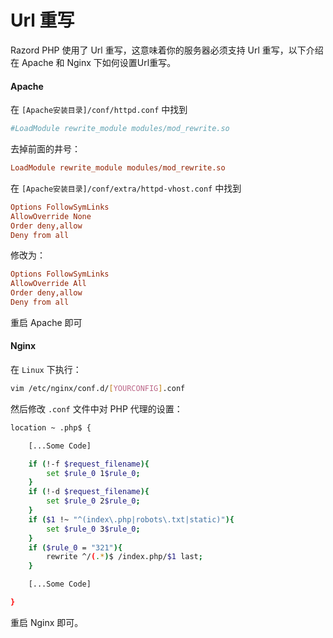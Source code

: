 # Url 重写

Razord PHP 使用了 Url 重写，这意味着你的服务器必须支持 Url 重写，以下介绍在 Apache 和 Nginx 下如何设置Url重写。

#### Apache

在 `[Apache安装目录]/conf/httpd.conf` 中找到

```ini
#LoadModule rewrite_module modules/mod_rewrite.so
```
去掉前面的井号：

```ini
LoadModule rewrite_module modules/mod_rewrite.so
```

在 `[Apache安装目录]/conf/extra/httpd-vhost.conf` 中找到

```ini
Options FollowSymLinks
AllowOverride None
Order deny,allow
Deny from all
```
修改为：

```ini
Options FollowSymLinks
AllowOverride All
Order deny,allow
Deny from all
```

重启 Apache 即可

#### Nginx

在 `Linux` 下执行：
```bash
vim /etc/nginx/conf.d/[YOURCONFIG].conf
```
然后修改 `.conf` 文件中对 PHP 代理的设置：

```bash
location ~ .php$ {

    [...Some Code]

    if (!-f $request_filename){
    	set $rule_0 1$rule_0;
    }
    if (!-d $request_filename){
    	set $rule_0 2$rule_0;
    }
    if ($1 !~ "^(index\.php|robots\.txt|static)"){
    	set $rule_0 3$rule_0;
    }
    if ($rule_0 = "321"){
    	rewrite ^/(.*)$ /index.php/$1 last;
    }

    [...Some Code]

}
```

重启 Nginx 即可。